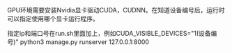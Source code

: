 GPU环境需要安装Nvidia显卡驱动CUDA，CUDNN。在知道设备编号后，运行时可以指定使用哪个显卡运行程序。

指定ip和端口号在run.sh里面加上，例如CUDA_VISIBLE_DEVICES="1(设备编号)" python3 manage.py runserver 127.0.0.1:8000